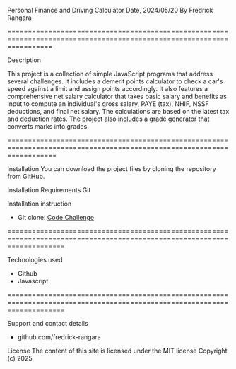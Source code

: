 Personal Finance and Driving Calculator
Date, 2024/05/20
By Fredrick Rangara

=======================================================================================================================

Description

This project is a collection of simple JavaScript programs that address several challenges. It includes a demerit points calculator to check a car's speed against a limit and assign points accordingly. It also features a comprehensive net salary calculator that takes basic salary and benefits as input to compute an individual's gross salary, PAYE (tax), NHIF, NSSF deductions, and final net salary. The calculations are based on the latest tax and deduction rates. The project also includes a grade generator that converts marks into grades.

========================================================================================================================

Installation
You can download the project files by cloning the repository from GitHub.

Installation Requirements
Git

Installation instruction
* Git clone: [Code Challenge](https://github.com/fredrick-rangara/code-challenge)

==========================================================================================================================

Technologies used
* Github
* Javascript

==========================================================================================================================

Support and contact details
* github.com/fredrick-rangara

License
The content of this site is licensed under the MIT license
Copyright (c) 2025.